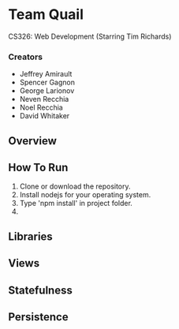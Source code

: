 # Team Quail
CS326: Web Development (Starring Tim Richards)

### Creators
* Jeffrey Amirault
* Spencer Gagnon
* George Larionov
* Neven Recchia
* Noel Recchia
* David Whitaker

## Overview

## How To Run

1. Clone or download the repository.
2. Install nodejs for your operating system.
3. Type 'npm install' in project folder.
4. 

## Libraries

## Views

## Statefulness

## Persistence
